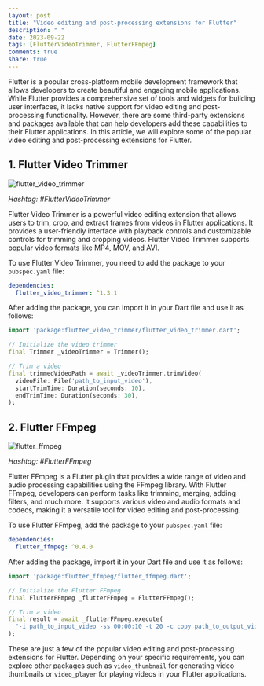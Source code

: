 ```yaml
---
layout: post
title: "Video editing and post-processing extensions for Flutter"
description: " "
date: 2023-09-22
tags: [FlutterVideoTrimmer, FlutterFFmpeg]
comments: true
share: true
---
```


Flutter is a popular cross-platform mobile development framework that allows developers to create beautiful and engaging mobile applications. While Flutter provides a comprehensive set of tools and widgets for building user interfaces, it lacks native support for video editing and post-processing functionality. However, there are some third-party extensions and packages available that can help developers add these capabilities to their Flutter applications. In this article, we will explore some of the popular video editing and post-processing extensions for Flutter.

## 1. Flutter Video Trimmer

![flutter_video_trimmer](https://example.com/assets/flutter_video_trimmer.png)

*Hashtag: #FlutterVideoTrimmer*

Flutter Video Trimmer is a powerful video editing extension that allows users to trim, crop, and extract frames from videos in Flutter applications. It provides a user-friendly interface with playback controls and customizable controls for trimming and cropping videos. Flutter Video Trimmer supports popular video formats like MP4, MOV, and AVI.

To use Flutter Video Trimmer, you need to add the package to your `pubspec.yaml` file:

```yaml
dependencies:
  flutter_video_trimmer: ^1.3.1
```

After adding the package, you can import it in your Dart file and use it as follows:

```dart
import 'package:flutter_video_trimmer/flutter_video_trimmer.dart';

// Initialize the video trimmer
final Trimmer _videoTrimmer = Trimmer();

// Trim a video
final trimmedVideoPath = await _videoTrimmer.trimVideo(
  videoFile: File('path_to_input_video'),
  startTrimTime: Duration(seconds: 10),
  endTrimTime: Duration(seconds: 30),
);
```

## 2. Flutter FFmpeg

![flutter_ffmpeg](https://example.com/assets/flutter_ffmpeg.png)

*Hashtag: #FlutterFFmpeg*

Flutter FFmpeg is a Flutter plugin that provides a wide range of video and audio processing capabilities using the FFmpeg library. With Flutter FFmpeg, developers can perform tasks like trimming, merging, adding filters, and much more. It supports various video and audio formats and codecs, making it a versatile tool for video editing and post-processing.

To use Flutter FFmpeg, add the package to your `pubspec.yaml` file:

```yaml
dependencies:
  flutter_ffmpeg: ^0.4.0
```

After adding the package, import it in your Dart file and use it as follows:

```dart
import 'package:flutter_ffmpeg/flutter_ffmpeg.dart';

// Initialize the Flutter FFmpeg
final FlutterFFmpeg _flutterFFmpeg = FlutterFFmpeg();

// Trim a video
final result = await _flutterFFmpeg.execute(
  "-i path_to_input_video -ss 00:00:10 -t 20 -c copy path_to_output_video",
);
```

These are just a few of the popular video editing and post-processing extensions for Flutter. Depending on your specific requirements, you can explore other packages such as `video_thumbnail` for generating video thumbnails or `video_player` for playing videos in your Flutter applications.